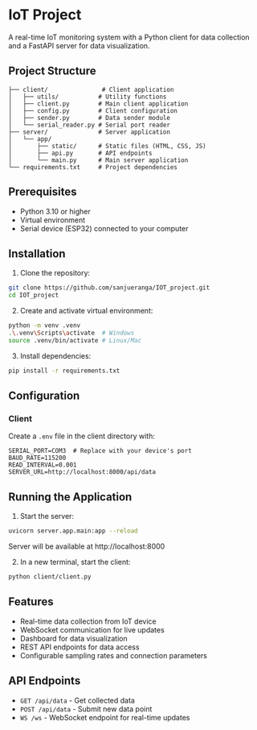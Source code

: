 # IoT Project

A real-time IoT monitoring system with a Python client for data collection and a FastAPI server for data visualization.

## Project Structure
```
├── client/               # Client application
│   ├── utils/           # Utility functions
│   ├── client.py        # Main client application
│   ├── config.py        # Client configuration
│   ├── sender.py        # Data sender module
│   └── serial_reader.py # Serial port reader
├── server/              # Server application
│   └── app/            
│       ├── static/      # Static files (HTML, CSS, JS)
│       ├── api.py       # API endpoints
│       └── main.py      # Main server application
└── requirements.txt     # Project dependencies
```

## Prerequisites

- Python 3.10 or higher
- Virtual environment
- Serial device (ESP32) connected to your computer

## Installation

1. Clone the repository:
```bash
git clone https://github.com/sanjueranga/IOT_project.git
cd IOT_project
```

2. Create and activate virtual environment:
```bash
python -m venv .venv
.\.venv\Scripts\activate  # Windows
source .venv/bin/activate # Linux/Mac
```

3. Install dependencies:
```bash
pip install -r requirements.txt
```

## Configuration

### Client
Create a `.env` file in the client directory with:
```env
SERIAL_PORT=COM3  # Replace with your device's port
BAUD_RATE=115200
READ_INTERVAL=0.001
SERVER_URL=http://localhost:8000/api/data
```

## Running the Application

1. Start the server:
```bash
uvicorn server.app.main:app --reload
```
Server will be available at http://localhost:8000

2. In a new terminal, start the client:
```bash
python client/client.py
```

## Features

- Real-time data collection from IoT device
- WebSocket communication for live updates
- Dashboard for data visualization
- REST API endpoints for data access
- Configurable sampling rates and connection parameters

## API Endpoints

- `GET /api/data` - Get collected data
- `POST /api/data` - Submit new data point
- `WS /ws` - WebSocket endpoint for real-time updates